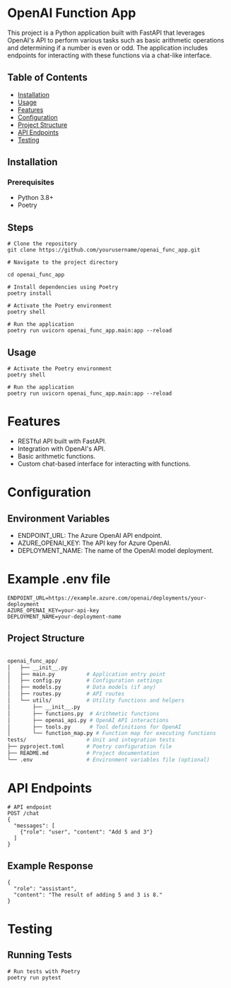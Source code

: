 # OpenAI Function App

This project is a Python application built with FastAPI that leverages OpenAI's API to perform various tasks such as basic arithmetic operations and determining if a number is even or odd. The application includes endpoints for interacting with these functions via a chat-like interface.

## Table of Contents

- [Installation](#installation)
- [Usage](#usage)
- [Features](#features)
- [Configuration](#configuration)
- [Project Structure](#project-structure)
- [API Endpoints](#api-endpoints)
- [Testing](#testing)



## Installation

### Prerequisites
- Python 3.8+
- Poetry

## Steps
```
# Clone the repository
git clone https://github.com/yourusername/openai_func_app.git
```

```
# Navigate to the project directory

cd openai_func_app
```

```
# Install dependencies using Poetry
poetry install
```

```
# Activate the Poetry environment
poetry shell
```

```
# Run the application 
poetry run uvicorn openai_func_app.main:app --reload
```

## Usage
```
# Activate the Poetry environment
poetry shell

# Run the application
poetry run uvicorn openai_func_app.main:app --reload
```

# Features
- RESTful API built with FastAPI.
- Integration with OpenAI's API.
- Basic arithmetic functions.
- Custom chat-based interface for interacting with functions.

# Configuration
## Environment Variables
- ENDPOINT_URL: The Azure OpenAI API endpoint.
- AZURE_OPENAI_KEY: The API key for Azure OpenAI.
- DEPLOYMENT_NAME: The name of the OpenAI model deployment.

# Example .env file
```
ENDPOINT_URL=https://example.azure.com/openai/deployments/your-deployment
AZURE_OPENAI_KEY=your-api-key
DEPLOYMENT_NAME=your-deployment-name
```

## Project Structure

```bash 

openai_func_app/
│   ├── __init__.py
│   ├── main.py          # Application entry point
│   ├── config.py        # Configuration settings
│   ├── models.py        # Data models (if any)
│   ├── routes.py        # API routes
│   └── utils/           # Utility functions and helpers
│       ├── __init__.py
│       ├── functions.py  # Arithmetic functions
│       ├── openai_api.py # OpenAI API interactions
│       ├── tools.py      # Tool definitions for OpenAI
│       └── function_map.py # Function map for executing functions
tests/                   # Unit and integration tests
├── pyproject.toml       # Poetry configuration file
├── README.md            # Project documentation
└── .env                 # Environment variables file (optional)
```
# API Endpoints
```
# API endpoint 
POST /chat
{
  "messages": [
    {"role": "user", "content": "Add 5 and 3"}
  ]
}

```
## Example Response

```
{
  "role": "assistant",
  "content": "The result of adding 5 and 3 is 8."
}
```
# Testing
## Running Tests

```
# Run tests with Poetry
poetry run pytest
```
